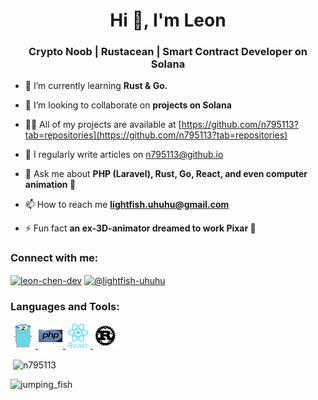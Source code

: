 <h1 align="center">Hi 👋, I'm Leon</h1>
<h3 align="center">Crypto Noob | Rustacean | Smart Contract Developer on Solana</h3>

- 🌱 I’m currently learning **Rust & Go.**

- 👯 I’m looking to collaborate on **projects on Solana**

- 👨‍💻 All of my projects are available at [https://github.com/n795113?tab=repositories](https://github.com/n795113?tab=repositories)

- 📝 I regularly write articles on [n795113@github.io](n795113@github.io)

- 💬 Ask me about **PHP (Laravel), Rust, Go, React, and even computer animation 🤣**

- 📫 How to reach me **lightfish.uhuhu@gmail.com**

- ⚡ Fun fact **an ex-3D-animator dreamed to work Pixar 🦄**

<h3 align="left">Connect with me:</h3>
<p align="left">
<a href="https://linkedin.com/in/leon-chen-dev" target="blank"><img align="center" src="https://raw.githubusercontent.com/rahuldkjain/github-profile-readme-generator/master/src/images/icons/Social/linked-in-alt.svg" alt="leon-chen-dev" height="30" width="40" /></a>
<a href="https://medium.com/@lightfish-uhuhu" target="blank"><img align="center" src="https://raw.githubusercontent.com/rahuldkjain/github-profile-readme-generator/master/src/images/icons/Social/medium.svg" alt="@lightfish-uhuhu" height="30" width="40" /></a>
</p>

<h3 align="left">Languages and Tools:</h3>
<p align="left"> <a href="https://golang.org" target="_blank" rel="noreferrer"> <img src="https://raw.githubusercontent.com/devicons/devicon/master/icons/go/go-original.svg" alt="go" width="40" height="40"/> </a> <a href="https://www.php.net" target="_blank" rel="noreferrer"> <img src="https://raw.githubusercontent.com/devicons/devicon/master/icons/php/php-original.svg" alt="php" width="40" height="40"/> </a> <a href="https://reactjs.org/" target="_blank" rel="noreferrer"> <img src="https://raw.githubusercontent.com/devicons/devicon/master/icons/react/react-original-wordmark.svg" alt="react" width="40" height="40"/> </a> <a href="https://www.rust-lang.org" target="_blank" rel="noreferrer"> <img src="https://raw.githubusercontent.com/devicons/devicon/master/icons/rust/rust-plain.svg" alt="rust" width="40" height="40"/> </a> </p>

<p>&nbsp;<img align="center" src="https://github-readme-stats.vercel.app/api?username=n795113&show_icons=true&locale=en" alt="n795113" /></p>


![jumping_fish](https://user-images.githubusercontent.com/23650308/164155527-457a2f08-fea1-4b2f-82ba-679869d728c3.gif)
